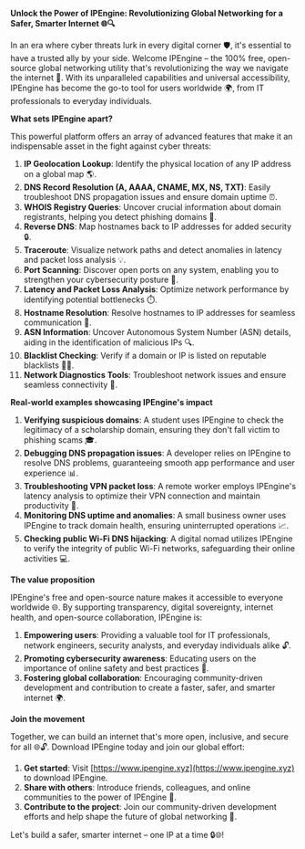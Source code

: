 **Unlock the Power of IPEngine: Revolutionizing Global Networking for a Safer, Smarter Internet 🌐🔍**

In an era where cyber threats lurk in every digital corner 🛡️, it's essential to have a trusted ally by your side. Welcome IPEngine – the 100% free, open-source global networking utility that's revolutionizing the way we navigate the internet 🚀. With its unparalleled capabilities and universal accessibility, IPEngine has become the go-to tool for users worldwide 🌍, from IT professionals to everyday individuals.

**What sets IPEngine apart?**

This powerful platform offers an array of advanced features that make it an indispensable asset in the fight against cyber threats:

1. **IP Geolocation Lookup**: Identify the physical location of any IP address on a global map 🌎.
2. **DNS Record Resolution (A, AAAA, CNAME, MX, NS, TXT)**: Easily troubleshoot DNS propagation issues and ensure domain uptime ⏰.
3. **WHOIS Registry Queries**: Uncover crucial information about domain registrants, helping you detect phishing domains 🚨.
4. **Reverse DNS**: Map hostnames back to IP addresses for added security 🔒.
5. **Traceroute**: Visualize network paths and detect anomalies in latency and packet loss analysis 💡.
6. **Port Scanning**: Discover open ports on any system, enabling you to strengthen your cybersecurity posture 🔗.
7. **Latency and Packet Loss Analysis**: Optimize network performance by identifying potential bottlenecks ⏱️.
8. **Hostname Resolution**: Resolve hostnames to IP addresses for seamless communication 📲.
9. **ASN Information**: Uncover Autonomous System Number (ASN) details, aiding in the identification of malicious IPs 🔍.
10. **Blacklist Checking**: Verify if a domain or IP is listed on reputable blacklists 👮‍♂️.
11. **Network Diagnostics Tools**: Troubleshoot network issues and ensure seamless connectivity 📡.

**Real-world examples showcasing IPEngine's impact**

1. **Verifying suspicious domains**: A student uses IPEngine to check the legitimacy of a scholarship domain, ensuring they don't fall victim to phishing scams 🎓.
2. **Debugging DNS propagation issues**: A developer relies on IPEngine to resolve DNS problems, guaranteeing smooth app performance and user experience 📊.
3. **Troubleshooting VPN packet loss**: A remote worker employs IPEngine's latency analysis to optimize their VPN connection and maintain productivity 🏢.
4. **Monitoring DNS uptime and anomalies**: A small business owner uses IPEngine to track domain health, ensuring uninterrupted operations 📈.
5. **Checking public Wi-Fi DNS hijacking**: A digital nomad utilizes IPEngine to verify the integrity of public Wi-Fi networks, safeguarding their online activities 💻.

**The value proposition**

IPEngine's free and open-source nature makes it accessible to everyone worldwide 🌐. By supporting transparency, digital sovereignty, internet health, and open-source collaboration, IPEngine is:

1. **Empowering users**: Providing a valuable tool for IT professionals, network engineers, security analysts, and everyday individuals alike 🔓.
2. **Promoting cybersecurity awareness**: Educating users on the importance of online safety and best practices 🚨.
3. **Fostering global collaboration**: Encouraging community-driven development and contribution to create a faster, safer, and smarter internet 🌍.

**Join the movement**

Together, we can build an internet that's more open, inclusive, and secure for all 🌐🔓. Download IPEngine today and join our global effort:

1. **Get started**: Visit [https://www.ipengine.xyz](https://www.ipengine.xyz) to download IPEngine.
2. **Share with others**: Introduce friends, colleagues, and online communities to the power of IPEngine 🤝.
3. **Contribute to the project**: Join our community-driven development efforts and help shape the future of global networking 🚀.

Let's build a safer, smarter internet – one IP at a time 🔒🌐!